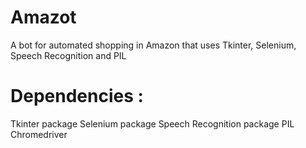 # Amazot
A bot for automated shopping in Amazon that uses Tkinter, Selenium, Speech Recognition and PIL

# Dependencies : 
Tkinter package
Selenium package
Speech Recognition package
PIL
Chromedriver
